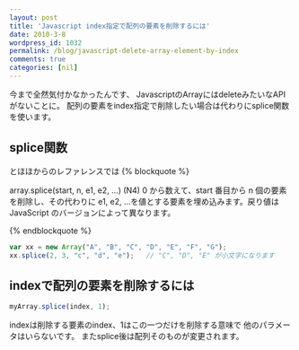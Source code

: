 ```yaml
---
layout: post
title: 'Javascript index指定で配列の要素を削除するには'
date: 2010-3-8
wordpress_id: 1032
permalink: /blog/javascript-delete-array-element-by-index
comments: true
categories: [nil]
---
```

今まで全然気付かなかったんです、
JavascriptのArrayにはdeleteみたいなAPIがないことに。
配列の要素をindex指定で削除したい場合は代わりにsplice関数を使います。

## splice関数
とほほからのレファレンスでは
{% blockquote %}

array.splice(start, n, e1, e2, ...) (N4)
0 から数えて、start 番目から n 個の要素を削除し、その代わりに e1, e2, ...を値とする要素を埋め込みます。戻り値は JavaScript のバージョンによって異なります。

{% endblockquote %}

```javascript
var xx = new Array("A", "B", "C", "D", "E", "F", "G");
xx.splice(2, 3, "c", "d", "e");   // "C", "D", "E" が小文字になります

```

## indexで配列の要素を削除するには

```javascript
myArray.splice(index, 1);

```

indexは削除する要素のindex、1はこの一つだけを削除する意味で
他のパラメータはいらないです。
またsplice後は配列そのものが変更されます。
